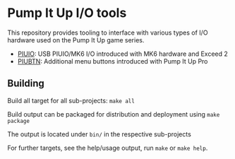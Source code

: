 # Pump It Up I/O tools

This repository provides tooling to interface with various types of I/O
hardware used on the Pump It Up game series.

* [PIUIO](piuio/README.md): USB PIUIO/MK6 I/O introduced with MK6 hardware and Exceed 2
* [PIUBTN](piubtn/README.md): Additional menu buttons introduced with Pump It Up Pro

## Building

Build all target for all sub-projects: `make all`

Build output can be packaged for distribution and deployment using `make package`

The output is located under `bin/` in the respective sub-projects

For further targets, see the help/usage output, run `make` or `make help`.